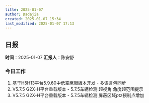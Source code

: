 ```yaml
---
title: 2025-01-07
author: Dadajia
created: 2025-01-07 15:34
last_modified: 2025-01-07 17:13
---
```

## 日报
**时间**：2025-01-07 **汇报人**：陈安舒
### 今日工作
1. 基于H5H13平台5.9.60中低空鹰眼版本开发 - 多语言包同步
2. V5.7.5 G2X-H平台重载版本 - 5.7.5车辆检测 超视角 角度超范围提示
3. V5.7.5 G2X-H平台重载版本 - 5.7.5车辆检测 屏蔽区域ptz预制点增加
